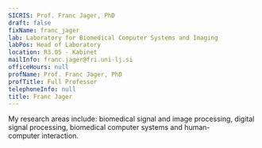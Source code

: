 ```yaml
---
SICRIS: Prof. Franc Jager, PhD
draft: false
fixName: franc_jager
lab: Laboratory for Biomedical Computer Systems and Imaging
labPos: Head of Laboratory
location: R3.05 - Kabinet
mailInfo: franc.jager@fri.uni-lj.si
officeHours: null
profName: Prof. Franc Jager, PhD
profTitle: Full Professor
telephoneInfo: null
title: Franc Jager
---
```



My research areas include: biomedical signal and image processing, digital signal processing, biomedical computer systems and human-computer interaction.